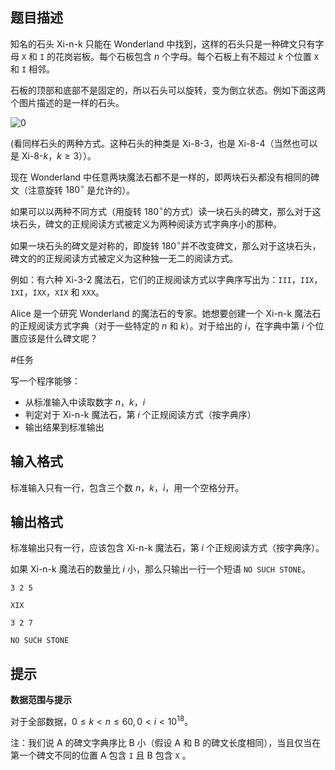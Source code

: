 ## 题目描述
知名的石头 $\text{Xi-n-k}$ 只能在 Wonderland 中找到，这样的石头只是一种碑文只有字母 ``X`` 和 ``I`` 的花岗岩板。每个石板包含 $n$ 个字母。每个石板上有不超过 $k$ 个位置 ``X`` 和 ``I`` 相邻。

石板的顶部和底部不是固定的，所以石头可以旋转，变为倒立状态。例如下面这两个图片描述的是一样的石头。 

![0](https://i.loli.net/2018/02/20/5a8ba0ad731f2.png)

(看同样石头的两种方式。这种石头的种类是 $\text{Xi-8-3}$，也是 $\text{Xi-8-4}$（当然也可以是 $\text{Xi-8-}k$，$k \ge 3$））。

现在 Wonderland 中任意两块魔法石都不是一样的，即两块石头都没有相同的碑文（注意旋转 $180^\circ$​​ 是允许的）。

如果可以以两种不同方式（用旋转 $180^\circ$​​ 的方式）读一块石头的碑文，那么对于这块石头，碑文的正规阅读方式被定义为两种阅读方式字典序小的那种。

如果一块石头的碑文是对称的，即旋转 $180^\circ$​​ 并不改变碑文，那么对于这块石头，碑文的的正规阅读方式被定义为这种独一无二的阅读方式。

例如：有六种 $\text{Xi-3-2}$ 魔法石，它们的正规阅读方式以字典序写出为：``III``，``IIX``，``IXI``，``IXX``，``XIX`` 和 ``XXX``。

Alice 是一个研究 Wonderland 的魔法石的专家。她想要创建一个 $\text{Xi-n-k}$ 魔法石的正规阅读方式字典（对于一些特定的 $n$ 和 $k$）。对于给出的 $i$，在字典中第 $i$ 个位置应该是什么碑文呢？

#任务

写一个程序能够：

-    从标准输入中读取数字 $n$，$k$，$i$
-    判定对于 $\text{Xi-n-k}$ 魔法石，第 $i$ 个正规阅读方式（按字典序）
-    输出结果到标准输出


## 输入格式
标准输入只有一行，包含三个数 $n$，$k$，$i$，用一个空格分开。

## 输出格式
标准输出只有一行，应该包含 $\text{Xi-n-k}$ 魔法石，第 $i$ 个正规阅读方式（按字典序）。

如果 $\text{Xi-n-k}$ 魔法石的数量比 $i$ 小，那么只输出一行一个短语 ``NO SUCH STONE``。 

```input1
3 2 5
```

```output1
XIX
```

```input2
3 2 7
```

```output2
NO SUCH STONE
```

## 提示
**数据范围与提示**

对于全部数据，$0\le k<n\le 60,0<i<10^{18}$​​。

注：我们说 $\text{A}$ 的碑文字典序比 $\text{B}$ 小（假设 $\text{A}$ 和 $\text{B}$ 的碑文长度相同），当且仅当在第一个碑文不同的位置 $\text{A}$ 包含 ``I`` 且 $\text{B}$ 包含 ``X`` 。


